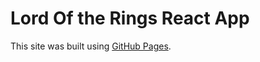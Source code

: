 # Lord Of the Rings React App

This site was built using [GitHub Pages](https://kevinzhongny.github.io/Lord-Of-The-Rings-React-App/).